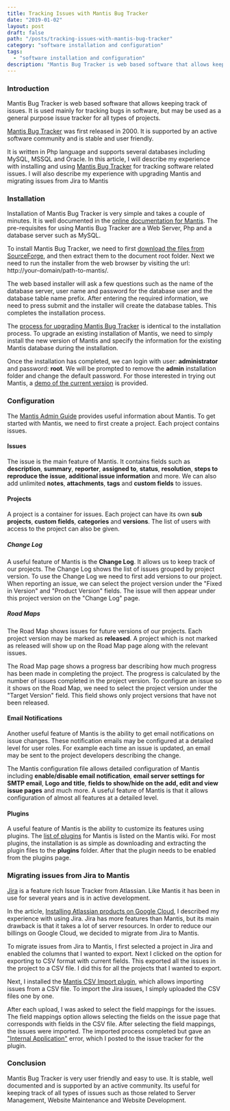 ```yaml
---
title: Tracking Issues with Mantis Bug Tracker
date: "2019-01-02"
layout: post
draft: false
path: "/posts/tracking-issues-with-mantis-bug-tracker"
category: "software installation and configuration"
tags:
  - "software installation and configuration"
description: "Mantis Bug Tracker is web based software that allows keeping track of issues. It is used mainly for tracking bugs in software, but may be used as a general purpose issue tracker for all types of projects."
---
```


### Introduction
Mantis Bug Tracker is web based software that allows keeping track of issues. It is used mainly for tracking bugs in software, but may be used as a general purpose issue tracker for all types of projects.

[Mantis Bug Tracker](https://en.wikipedia.org/wiki/Mantis_Bug_Tracker) was first released in 2000. It is supported by an active software community and is stable and user friendly.

It is written in Php language and supports several databases including MySQL, MSSQL and Oracle. In this article, I will describe my experience with installing and using [Mantis Bug Tracker](https://www.mantisbt.org/) for tracking software related issues. I will also describe my experience with upgrading Mantis and migrating issues from Jira to Mantis

### Installation
Installation of Mantis Bug Tracker is very simple and takes a couple of minutes. It is well documented in the [online documentation for Mantis](https://www.mantisbt.org/docs/master/en-US/Admin_Guide/html/admin.install.new.html). The pre-requisites for using Mantis Bug Tracker are a Web Server, Php and a database server such as MySQL.

To install Mantis Bug Tracker, we need to first [download the files from SourceForge](https://sourceforge.net/projects/mantisbt/files/mantis-stable/2.18.0/), and then extract them to the document root folder. Next we need to run the installer from the web browser by visiting the url: http://your-domain/path-to-mantis/.

The web based installer will ask a few questions such as the name of the database server, user name and password for the database user and the database table name prefix. After entering the required information, we need to press submit and the installer will create the database tables. This completes the installation process.

The [process for upgrading Mantis Bug Tracker](https://www.mantisbt.org/docs/master/en-US/Admin_Guide/html/admin.install.upgrade.html) is identical to the installation process. To upgrade an existing installation of Mantis, we need to simply install the new version of Mantis and specify the information for the existing Mantis database during the installation.

Once the installation has completed, we can login with user: **administrator** and password: **root**. We will be prompted to remove the **admin** installation folder and change the default password. For those interested in trying out Mantis, a [demo of the current version](https://www.mantisbt.org/bugs/my_view_page.php) is provided.

### Configuration
The [Mantis Admin Guide](https://www.mantisbt.org/docs/master/en-US/Admin_Guide/html/) provides useful information about Mantis. To get started with Mantis, we need to first create a project. Each project contains issues.

#### Issues
The issue is the main feature of Mantis. It contains fields such as **description**, **summary**, **reporter**, **assigned to**, **status**, **resolution**, **steps to reproduce the issue**, **additional issue information** and more. We can also add unlimited **notes**, **attachments**, **tags** and **custom fields** to issues.

#### Projects
A project is a container for issues. Each project can have its own **sub projects**, **custom fields**, **categories** and **versions**. The list of users with access to the project can also be given.

##### Change Log
A useful feature of Mantis is the **Change Log**. It allows us to keep track of our projects. The Change Log shows the list of issues grouped by project version. To use the Change Log we need to first add versions to our project. When reporting an issue, we can select the project version under the "Fixed in Version" and "Product Version" fields. The issue will then appear under this project version on the "Change Log" page.

##### Road Maps
The Road Map shows issues for future versions of our projects. Each project version may be marked as **released**. A project which is not marked as released will show up on the Road Map page along with the relevant issues.

The Road Map page shows a progress bar describing how much progress has been made in completing the project. The progress is calculated by the number of issues completed in the project version. To configure an issue so it shows on the Road Map, we need to select the project version under the "Target Version" field. This field shows only project versions that have not been released.

#### Email Notifications
Another useful feature of Mantis is the ability to get email notifications on issue changes. These notification emails may be configured at a detailed level for user roles. For example each time an issue is updated, an email may be sent to the project developers describing the change.

The Mantis configuration file allows detailed configuration of Mantis including **enable/disable email notification**, **email server settings for SMTP email**, **Logo and title**, **fields to show/hide on the add, edit and view issue pages** and much more. A useful feature of Mantis is that it allows configuration of almost all features at a detailed level.

#### Plugins
A useful feature of Mantis is the ability to customize its features using plugins. The [list of plugins](https://www.mantisbt.org/wiki/doku.php/mantisbt:plugins:start) for Mantis is listed on the Mantis wiki. For most plugins, the installation is as simple as downloading and extracting the plugin files to the **plugins** folder. After that the plugin needs to be enabled from the plugins page.

### Migrating issues from Jira to Mantis
[Jira](https://en.wikipedia.org/wiki/Jira_(software)) is a feature rich Issue Tracker from Atlassian. Like Mantis it has been in use for several years and is in active development.

In the article, [Installing Atlassian products on Google Cloud](/articles/all/installing-atlassian-products-on-google-cloud), I described my experience with using Jira. Jira has more features than Mantis, but its main drawback is that it takes a lot of server resources. In order to reduce our billings on Google Cloud, we decided to migrate from Jira to Mantis.

To migrate issues from Jira to Mantis, I first selected a project in Jira and enabled the columns that I wanted to export. Next I clicked on the option for exporting to CSV format with current fields. This exported all the issues in the project to a CSV file. I did this for all the projects that I wanted to export.

Next, I installed the [Mantis CSV Import plugin](https://github.com/mantisbt-plugins/csv-import), which allows importing issues from a CSV file. To import the Jira issues, I simply uploaded the CSV files one by one.

After each upload, I was asked to select the field mappings for the issues. The field mappings option allows selecting the fields on the issue page that corresponds with fields in the CSV file. After selecting the field mappings, the issues were imported. The imported process completed but gave an ["Internal Application"](https://mantisbt.org/bugs/view.php?id=25122) error, which I posted to the issue tracker for the plugin.

### Conclusion
Mantis Bug Tracker is very user friendly and easy to use. It is stable, well documented and is supported by an active community. Its useful for keeping track of all types of issues such as those related to Server Management, Website Maintenance and Website Development.
